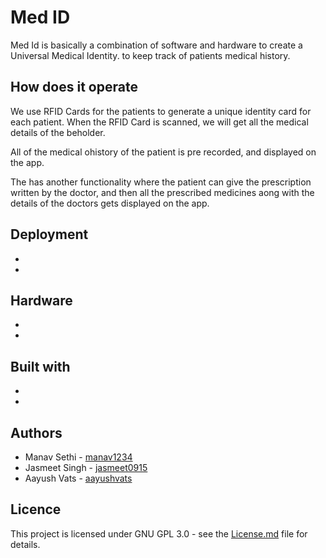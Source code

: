 # Med ID

Med Id is basically a combination of software and hardware to create a Universal Medical Identity. to keep track of patients medical history.

## How does it operate

We use RFID Cards for the patients to generate a unique identity card for each patient. When the RFID Card is scanned, we will get all the medical details of the beholder.

All of the medical ohistory of the patient is pre recorded, and displayed on the app.

The has another functionality where the patient can give the prescription written by the doctor, and then all the prescribed medicines aong with the details of the doctors gets displayed on the app.

## Deployment

* 
*

## Hardware

*
*

## Built with

*
*

## Authors

* Manav Sethi - [manav1234](github.com/manav1234)
* Jasmeet Singh - [jasmeet0915](github.com/jasmeet0915)
* Aayush Vats - [aayushvats](github.com/aayushvats)

## Licence

This project is licensed under GNU GPL 3.0 - see the [License.md](License.md) file for details.
